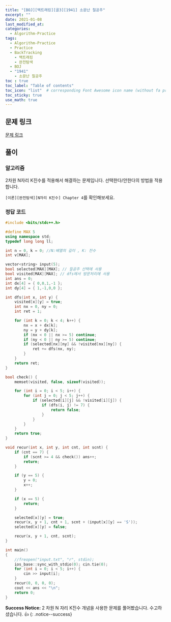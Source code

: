 ```yaml
---
title: "[BOJ][백트래킹][골3][1941] 소문난 칠공주"
excerpt: ""
date: 2021-01-08
last_modified_at: 
categories:
  - Algorithm-Practice
tags:
  - Algorithm-Practice
  - Practice
  - BackTracking
	- 백트래킹
	- 완전탐색
  - BOJ
  - "1941"
	- 소문난 칠공주
toc : true
toc_label: "Table of contents"
toc_icon: "list"  # corresponding Font Awesome icon name (without fa prefix)
toc_sticky: true
use_math: true
---
```


## 문제 링크

[문제 링크](boj.kr/1941)  

##  풀이

### 알고리즘

2차원 N자리 K진수를 적용해서 해결하는 문제입니다. 선택한다/안한다의 방법을 적용합니다.  

`[이론][완전탐색][N자리 K진수] Chapter 4`를 확인해보세요.  

### 정답 코드

```cpp
#include <bits/stdc++.h>

#define MAX 5
using namespace std;
typedef long long ll;

int n = 0, k = 0; //N:배열의 길이 , K: 진수
int v[MAX];

vector<string> input(5);
bool selected[MAX][MAX]; // 칠공주 선택에 사용
bool visited[MAX][MAX]; // dfs에서 방문처리에 사용
int ans = 0;
int dx[4] = { 0,0,1,-1 };
int dy[4] = { 1,-1,0,0 };

int dfs(int x, int y) {
	visited[x][y] = true;
	int nx = 0, ny = 0;
	int ret = 1;

	for (int k = 0; k < 4; k++) {
		nx = x + dx[k];
		ny = y + dy[k];
		if (nx < 0 || nx >= 5) continue;
		if (ny < 0 || ny >= 5) continue;
		if (selected[nx][ny] && !visited[nx][ny]) {
			ret += dfs(nx, ny);
		}
	}
	return ret;
}

bool check() {
	memset(visited, false, sizeof(visited));

	for (int i = 0; i < 5; i++) {
		for (int j = 0; j < 5; j++) {
			if (selected[i][j] && !visited[i][j]) {
				if (dfs(i, j) != 7) {
					return false;
				}
			}
		}
	}
	return true;
}

void recur(int x, int y, int cnt, int scnt) {
	if (cnt == 7) {
		if (scnt >= 4 && check()) ans++;
		return;
	}

	if (y == 5) {
		y = 0;
		x++;
	}

	if (x == 5) {
		return;
	}

	selected[x][y] = true;
	recur(x, y + 1, cnt + 1, scnt + (input[x][y] == 'S'));
	selected[x][y] = false;

	recur(x, y + 1, cnt, scnt);
}

int main()
{
	//freopen("input.txt", "r", stdin);
	ios_base::sync_with_stdio(0); cin.tie(0);
	for (int i = 0; i < 5; i++) {
		cin >> input[i];
	}
	recur(0, 0, 0, 0);
	cout << ans << "\n";
	return 0;
}
```

**Success Notice:**
2 차원 N 자리 K진수 개념을 사용한 문제를 풀어봤습니다. 수고하셨습니다. :+1:
{: .notice--success}